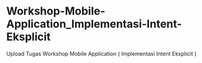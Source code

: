 # Workshop-Mobile-Application_Implementasi-Intent-Eksplicit
Upload Tugas Workshop Mobile Application ( Implementasi Intent Eksplicit )
